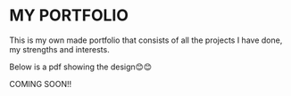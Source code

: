 # MY PORTFOLIO
 
This is my own made portfolio that consists of all the projects I have done, my strengths and interests.

Below is a pdf showing the design😊😊


COMING SOON!!
